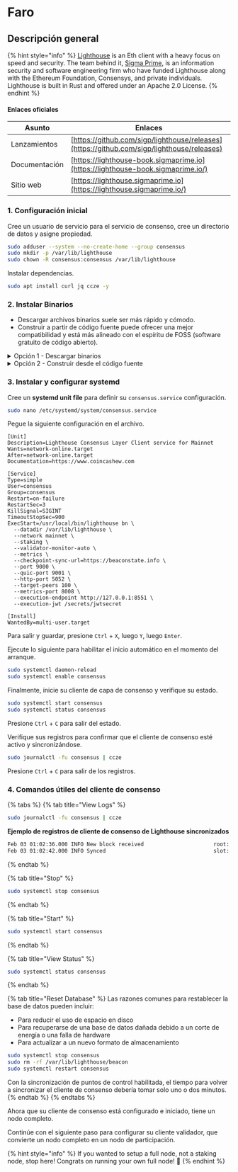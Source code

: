 # Faro

## Descripción general

{% hint style="info" %}
[Lighthouse](https://github.com/sigp/lighthouse) is an Eth client with a heavy focus on speed and security. The team behind it, [Sigma Prime](https://sigmaprime.io), is an information security and software engineering firm who have funded Lighthouse along with the Ethereum Foundation, Consensys, and private individuals. Lighthouse is built in Rust and offered under an Apache 2.0 License.
{% endhint %}

#### Enlaces oficiales

| Asunto        | Enlaces                                                                                    |
| ------------- | ------------------------------------------------------------------------------------------ |
| Lanzamientos  | [https://github.com/sigp/lighthouse/releases](https://github.com/sigp/lighthouse/releases) |
| Documentación | [https://lighthouse-book.sigmaprime.io](https://lighthouse-book.sigmaprime.io/)            |
| Sitio web     | [https://lighthouse.sigmaprime.io](https://lighthouse.sigmaprime.io/)                      |

### 1. Configuración inicial

Cree un usuario de servicio para el servicio de consenso, cree un directorio de datos y asigne propiedad.

```bash
sudo adduser --system --no-create-home --group consensus
sudo mkdir -p /var/lib/lighthouse
sudo chown -R consensus:consensus /var/lib/lighthouse
```

Instalar dependencias.

```bash
sudo apt install curl jq ccze -y
```

### 2. Instalar Binarios

* Descargar archivos binarios suele ser más rápido y cómodo.&#x20;
* Construir a partir de código fuente puede ofrecer una mejor compatibilidad y está más alineado con el espíritu de FOSS (software gratuito de código abierto).

<details>

<summary>Opción 1 - Descargar binarios</summary>

Ejecute lo siguiente para descargar automáticamente la última versión de Linux, destar y limpiar.

```bash
RELEASE_URL="https://api.github.com/repos/sigp/lighthouse/releases/latest"
BINARIES_URL="$(curl -s $RELEASE_URL | jq -r ".assets[] | select(.name) | .browser_download_url" | grep x86_64-unknown-linux-gnu.tar.gz$)"

echo Downloading URL: $BINARIES_URL

cd $HOME
# Download
wget -O lighthouse.tar.gz $BINARIES_URL
# Untar
tar -xzvf lighthouse.tar.gz -C $HOME
# Cleanup
rm lighthouse.tar.gz
```

Instalar los binarios.

<pre class="language-bash"><code class="lang-bash"><strong>sudo mv $HOME/lighthouse /usr/local/bin/lighthouse
</strong></code></pre>

</details>

<details>

<summary>Opción 2 - Construir desde el código fuente</summary>

**Instalar dependencia de óxido**

```bash
curl --proto '=https' --tlsv1.2 -sSf https://sh.rustup.rs | sh
```

Cuando se le solicite, ingrese '1' para continuar con la instalación predeterminada.

Update your environment variables.

```bash
echo export PATH="$HOME/.cargo/bin:$PATH" >> ~/.bashrc
source ~/.bashrc
```

Instalar dependencias de óxido.

```bash
sudo apt-get update
sudo apt install -y git gcc g++ make cmake pkg-config libssl-dev libclang-dev clang protobuf-compiler
```

Construye los binarios.

```bash
mkdir -p ~/git
cd ~/git
git clone -b stable https://github.com/sigp/lighthouse.git
cd lighthouse
make
```

En caso de errores de compilación, ejecute la siguiente secuencia.

```bash
rustup update
cargo clean
make
```

Verifique que el faro se haya construido correctamente comprobando el número de versión.

```
lighthouse --version
```

Instalar el binario.

```bash
sudo cp $HOME/.cargo/bin/lighthouse /usr/local/bin/lighthouse
```

</details>

### **3. Instalar y configurar systemd**

Cree un **systemd unit file** para definir su `consensus.service` configuración.

```bash
sudo nano /etc/systemd/system/consensus.service
```

Pegue la siguiente configuración en el archivo.

```shell
[Unit]
Description=Lighthouse Consensus Layer Client service for Mainnet
Wants=network-online.target
After=network-online.target
Documentation=https://www.coincashew.com

[Service]
Type=simple
User=consensus
Group=consensus
Restart=on-failure
RestartSec=3
KillSignal=SIGINT
TimeoutStopSec=900
ExecStart=/usr/local/bin/lighthouse bn \
  --datadir /var/lib/lighthouse \
  --network mainnet \
  --staking \
  --validator-monitor-auto \
  --metrics \
  --checkpoint-sync-url=https://beaconstate.info \
  --port 9000 \
  --quic-port 9001 \
  --http-port 5052 \
  --target-peers 100 \
  --metrics-port 8008 \
  --execution-endpoint http://127.0.0.1:8551 \
  --execution-jwt /secrets/jwtsecret

[Install]
WantedBy=multi-user.target
```

Para salir y guardar, presione `Ctrl` + `X`, luego `Y`, luego `Enter`.

Ejecute lo siguiente para habilitar el inicio automático en el momento del arranque.

```bash
sudo systemctl daemon-reload
sudo systemctl enable consensus
```

Finalmente, inicie su cliente de capa de consenso y verifique su estado.

```bash
sudo systemctl start consensus
sudo systemctl status consensus
```

Presione `Ctrl` + `C` para salir del estado.

Verifique sus registros para confirmar que el cliente de consenso esté activo y sincronizándose.

```bash
sudo journalctl -fu consensus | ccze
```

Presione `Ctrl` + `C` para salir de los registros.

### 4. Comandos útiles del cliente de consenso

{% tabs %}
{% tab title="View Logs" %}
```bash
sudo journalctl -fu consensus | ccze
```

**Ejemplo de registros de cliente de consenso de Lighthouse sincronizados**

```bash
Feb 03 01:02:36.000 INFO New block received                      root: 0xb5ccb2f85d981ca9e1c0d904f967403ddf8c47532c195fe213c94a28ffaf6a2e, slot: 2138
Feb 03 01:02:42.000 INFO Synced                                  slot: 2138, block: 0x1cb281a, epoch: 121, finalized_epoch: 120, finalized_root: 0x1dce0, exec_hash: 0x6827aeb (verified), peers: 50, service: slot_notifier
```
{% endtab %}

{% tab title="Stop" %}
```bash
sudo systemctl stop consensus
```
{% endtab %}

{% tab title="Start" %}
```bash
sudo systemctl start consensus
```
{% endtab %}

{% tab title="View Status" %}
```bash
sudo systemctl status consensus
```
{% endtab %}

{% tab title="Reset Database" %}
Las razones comunes para restablecer la base de datos pueden incluir:

* Para reducir el uso de espacio en disco
* Para recuperarse de una base de datos dañada debido a un corte de energía o una falla de hardware
* Para actualizar a un nuevo formato de almacenamiento

```bash
sudo systemctl stop consensus
sudo rm -rf /var/lib/lighthouse/beacon
sudo systemctl restart consensus
```

Con la sincronización de puntos de control habilitada, el tiempo para volver a sincronizar el cliente de consenso debería tomar solo uno o dos minutos.
{% endtab %}
{% endtabs %}

Ahora que su cliente de consenso está configurado e iniciado, tiene un nodo completo.

Continúe con el siguiente paso para configurar su cliente validador, que convierte un nodo completo en un nodo de participación.

{% hint style="info" %}
If you wanted to setup a full node, not a staking node, stop here! Congrats on running your own full node! :tada:
{% endhint %}

